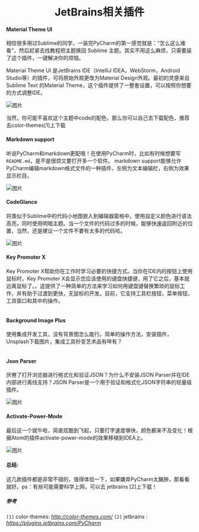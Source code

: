 <h1 align='center'>JetBrains相关插件</h1>

#### Material Theme UI

相信很多用过Sublime的同学，一装完PyCharm的第一感觉就是：“怎么这么难看”，然后赶紧去找教程把主题换回 Sublime 主题。其实不用这么麻烦，只需要装了这个插件，一键解决你的烦恼。

Material Theme UI 是JetBrains IDE（IntelliJ IDEA，WebStorm，Android Studio等）的插件，可将原始外观更改为Material Design外观。最初的灵感来自 Sublime Text 的Material Theme，这个插件提供了一整套设置，可以按照你想要的方式调整IDE。

![图片](https://mmbiz.qpic.cn/mmbiz_png/SAHDhZ6pPOicC8utgvAx5HYy4EfNLibLYJUnZu29tUUyCUibpiclNphBjLBLhUd1GbogckEDx1VczXpo0KHjKFIcDw/640?wx_fmt=png&tp=webp&wxfrom=5&wx_lazy=1&wx_co=1)

当然，你可能不喜欢这个主题中code的配色，那么你可以自己去下载配色，推荐去color-themes[1]上下载

#### Markdown support 

听说PyCharm和markdown更配哦！在使用PyCharm时，比如有时候想要写`README.md`，是不是很烦又要打开多一个软件。
markdown support能够允许PyCharm编辑markdown格式文件的一种插件，左侧为文本编辑栏，右侧为效果显示栏目。

![图片](https://mmbiz.qpic.cn/mmbiz_png/SAHDhZ6pPOicC8utgvAx5HYy4EfNLibLYJLmVWQnh9nhicrowel5ZD97P1gCPZicCug398YPgA4L0JVF0lhhK8mpKQ/640?wx_fmt=png&tp=webp&wxfrom=5&wx_lazy=1&wx_co=1)

#### CodeGlance 

将类似于Sublime中的代码小地图嵌入到编辑器窗格中。使用自定义颜色进行语法高亮，同时使用明暗主题。当一个文件的代码过多的时候，能够快速返回附近的位置，当然，还是建议一个文件不要有太多的代码哈。

![图片](https://mmbiz.qpic.cn/mmbiz_png/SAHDhZ6pPOicC8utgvAx5HYy4EfNLibLYJhcsnaXib283Um8icpLp6ecDzYGAbySEqqLofhUEsW0b3ZibYOR2Ow13Ug/640?wx_fmt=png&tp=webp&wxfrom=5&wx_lazy=1&wx_co=1)



#### Key Promoter X

Key Promoter X帮助你在工作时学习必要的快捷方式。当你在IDE内的按钮上使用鼠标时，Key Promoter X会显示您应该使用的键盘快捷键，用了它之后，基本就远离鼠标了。。这提供了一种简单的方法来学习如何用键盘键替换繁琐的鼠标工作，并有助于过渡到更快，无鼠标的开发。目前，它支持工具栏按钮，菜单按钮，工具窗口和其中的操作。

![图片](data:image/gif;base64,iVBORw0KGgoAAAANSUhEUgAAAAEAAAABCAYAAAAfFcSJAAAADUlEQVQImWNgYGBgAAAABQABh6FO1AAAAABJRU5ErkJggg==)

#### Background Image Plus 

使用集成开发工具，没有背景图怎么能行。简单的操作方法，安装插件，Unsplash下载图片，集成工具秒变艺术品有咩有？

![图片](data:image/gif;base64,iVBORw0KGgoAAAANSUhEUgAAAAEAAAABCAYAAAAfFcSJAAAADUlEQVQImWNgYGBgAAAABQABh6FO1AAAAABJRU5ErkJggg==)

#### Json Parser 

厌倦了打开浏览器进行格式化和验证JSON？为什么不安装JSON Parser并在IDE内部进行离线支持？JSON Parser是一个用于验证和格式化JSON字符串的轻量级插件。

![图片](https://mmbiz.qpic.cn/mmbiz_png/SAHDhZ6pPOicC8utgvAx5HYy4EfNLibLYJu2KEKSzBwOMWqa3PUQO3WXYsaK9DJzibIlf4hQgZ2XcazZgLMfueZFA/640?wx_fmt=png&tp=webp&wxfrom=5&wx_lazy=1&wx_co=1)

#### Activate-Power-Mode 

最后这一个就牛啦，简直炫酷到飞起，只要打字速度够快，颜色都来不及变化！根据Atom的插件activate-power-mode的效果移植到IDEA上。

![图片](https://mmbiz.qpic.cn/mmbiz_gif/MvtpXrqSxv6m1HSRdXlPlUutoGSksxQFialyuTteAzEJR5g4okQmmmDiaPPJlmjaBwYtlV4hVs9gJUVp8zrRpG3Q/640?wx_fmt=gif&tp=webp&wxfrom=5&wx_lazy=1)

#### 总结:

这几款插件都是非常不错的，值得体验一下，如果嫌弃PyCharm太臃肿，那看看就好。ps：有些可能需要科学上网，可以去 jetbrains [2]上下载！

##### 参考

`[1]` color-themes: *http://color-themes.com/*
`[2]` jetbrains : *https://plugins.jetbrains.com/PyCharm*